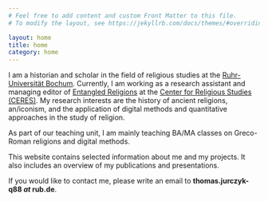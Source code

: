 ```yaml
---
# Feel free to add content and custom Front Matter to this file.
# To modify the layout, see https://jekyllrb.com/docs/themes/#overriding-theme-defaults

layout: home
title: home
category: home
---
```


I am a historian and scholar in the field of religious studies at the [Ruhr-Universität Bochum](https://www.ruhr-uni-bochum.de/en). Currently, I am working as a research assistant and managing editor of [Entangled Religions](https://er.ceres.rub.de/) at the [Center for Religious Studies (CERES)](https://ceres.rub.de/en/). My research interests are the history of ancient religions, an/iconism, and the application of digital methods and quantitative approaches in the study of religion.

As part of our teaching unit, I am mainly teaching BA/MA classes on Greco-Roman religions and digital methods.

This website contains selected information about me and my projects. It also includes an overview of my publications and presentations.

If you would like to contact me, please write an email to **thomas.jurczyk-q88 _at_ rub.de**.
